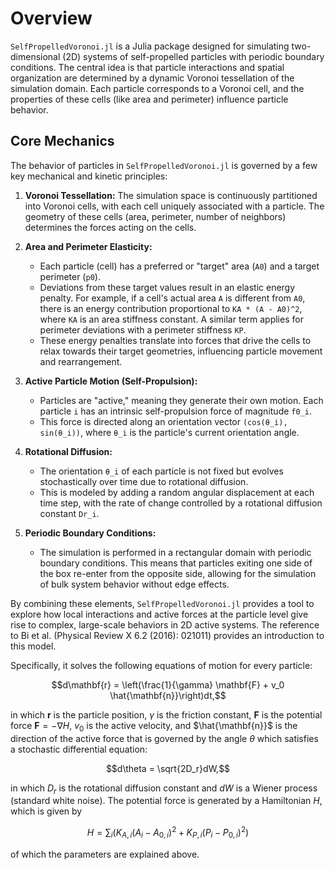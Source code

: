 # Overview

`SelfPropelledVoronoi.jl` is a Julia package designed for simulating two-dimensional (2D) systems of self-propelled particles with periodic boundary conditions. The central idea is that particle interactions and spatial organization are determined by a dynamic Voronoi tessellation of the simulation domain. Each particle corresponds to a Voronoi cell, and the properties of these cells (like area and perimeter) influence particle behavior.

## Core Mechanics

The behavior of particles in `SelfPropelledVoronoi.jl` is governed by a few key mechanical and kinetic principles:

1.  **Voronoi Tessellation:** The simulation space is continuously partitioned into Voronoi cells, with each cell uniquely associated with a particle. The geometry of these cells (area, perimeter, number of neighbors) determines the forces acting on the cells.

2.  **Area and Perimeter Elasticity:**
    *   Each particle (cell) has a preferred or "target" area (`A0`) and a target perimeter (`p0`).
    *   Deviations from these target values result in an elastic energy penalty. For example, if a cell's actual area `A` is different from `A0`, there is an energy contribution proportional to `KA * (A - A0)^2`, where `KA` is an area stiffness constant. A similar term applies for perimeter deviations with a perimeter stiffness `KP`.
    *   These energy penalties translate into forces that drive the cells to relax towards their target geometries, influencing particle movement and rearrangement.

3.  **Active Particle Motion (Self-Propulsion):**
    *   Particles are "active," meaning they generate their own motion. Each particle `i` has an intrinsic self-propulsion force of magnitude `f0_i`.
    *   This force is directed along an orientation vector `(cos(θ_i), sin(θ_i))`, where `θ_i` is the particle's current orientation angle.

4.  **Rotational Diffusion:**
    *   The orientation `θ_i` of each particle is not fixed but evolves stochastically over time due to rotational diffusion.
    *   This is modeled by adding a random angular displacement at each time step, with the rate of change controlled by a rotational diffusion constant `Dr_i`.

5.  **Periodic Boundary Conditions:**
    *   The simulation is performed in a rectangular domain with periodic boundary conditions. This means that particles exiting one side of the box re-enter from the opposite side, allowing for the simulation of bulk system behavior without edge effects.

By combining these elements, `SelfPropelledVoronoi.jl` provides a tool to explore how local interactions and active forces at the particle level give rise to complex, large-scale behaviors in 2D active systems. The reference to Bi et al. (Physical Review X 6.2 (2016): 021011) provides an introduction to this model.

Specifically, it solves the following equations of motion for every particle:

$$d\mathbf{r} = \left(\frac{1}{\gamma} \mathbf{F}  + v_0 \hat{\mathbf{n}}\right)dt,$$

in which $\mathbf{r}$ is the particle position, $\gamma$ is the friction constant, $\mathbf{F}$ is the potential force $\mathbf{F} = - \nabla H$, $v_0$ is the active velocity, and $\hat{\mathbf{n}}$ is the direction of the active force that is governed by the angle $\theta$ which satisfies a stochastic differential equation:

$$d\theta = \sqrt{2D_r}dW,$$

in which $D_r$ is the rotational diffusion constant and $dW$ is a Wiener process (standard white noise). The potential force is generated by a Hamiltonian $H$, which is given by

$$H = \sum_i \left(K_{A,i}(A_i-A_{0,i})^2+K_{P,i}(P_i-P_{0,i})^2\right)$$

of which the parameters are explained above.